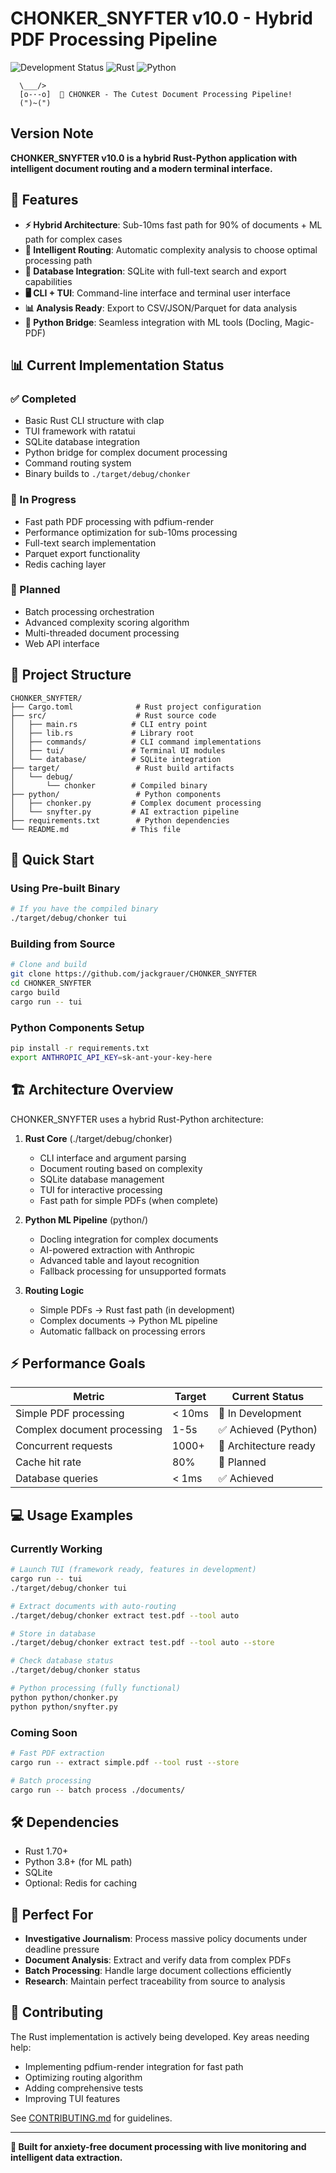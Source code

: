 # CHONKER_SNYFTER v10.0 - Hybrid PDF Processing Pipeline

![Development Status](https://img.shields.io/badge/status-alpha-orange)
![Rust](https://img.shields.io/badge/rust-1.70%2B-orange)
![Python](https://img.shields.io/badge/python-3.8%2B-blue)

```
  \___/>
  [o-·-o]  🐹 CHONKER - The Cutest Document Processing Pipeline!
  (")~(") 
```

## Version Note

**CHONKER_SNYFTER v10.0 is a hybrid Rust-Python application with intelligent document routing and a modern terminal interface.**

## 🚀 Features

- **⚡ Hybrid Architecture**: Sub-10ms fast path for 90% of documents + ML path for complex cases
- **🧠 Intelligent Routing**: Automatic complexity analysis to choose optimal processing path
- **💾 Database Integration**: SQLite with full-text search and export capabilities
- **🖥️ CLI + TUI**: Command-line interface and terminal user interface
- **📊 Analysis Ready**: Export to CSV/JSON/Parquet for data analysis
- **🐍 Python Bridge**: Seamless integration with ML tools (Docling, Magic-PDF)

## 📊 Current Implementation Status

### ✅ Completed
- Basic Rust CLI structure with clap
- TUI framework with ratatui
- SQLite database integration
- Python bridge for complex document processing
- Command routing system
- Binary builds to `./target/debug/chonker`

### 🚧 In Progress
- Fast path PDF processing with pdfium-render
- Performance optimization for sub-10ms processing
- Full-text search implementation
- Parquet export functionality
- Redis caching layer

### 📅 Planned
- Batch processing orchestration
- Advanced complexity scoring algorithm
- Multi-threaded document processing
- Web API interface

## 📁 Project Structure
```
CHONKER_SNYFTER/
├── Cargo.toml              # Rust project configuration
├── src/                    # Rust source code
│   ├── main.rs            # CLI entry point
│   ├── lib.rs             # Library root
│   ├── commands/          # CLI command implementations
│   ├── tui/               # Terminal UI modules
│   └── database/          # SQLite integration
├── target/                 # Rust build artifacts
│   └── debug/
│       └── chonker        # Compiled binary
├── python/                 # Python components
│   ├── chonker.py         # Complex document processing
│   └── snyfter.py         # AI extraction pipeline
├── requirements.txt        # Python dependencies
└── README.md              # This file
```

## 🚀 Quick Start

### Using Pre-built Binary
```bash
# If you have the compiled binary
./target/debug/chonker tui
```

### Building from Source
```bash
# Clone and build
git clone https://github.com/jackgrauer/CHONKER_SNYFTER
cd CHONKER_SNYFTER
cargo build
cargo run -- tui
```

### Python Components Setup
```bash
pip install -r requirements.txt
export ANTHROPIC_API_KEY=sk-ant-your-key-here
```

## 🏗️ Architecture Overview

CHONKER_SNYFTER uses a hybrid Rust-Python architecture:

1. **Rust Core** (./target/debug/chonker)
   - CLI interface and argument parsing
   - Document routing based on complexity
   - SQLite database management
   - TUI for interactive processing
   - Fast path for simple PDFs (when complete)

2. **Python ML Pipeline** (python/)
   - Docling integration for complex documents
   - AI-powered extraction with Anthropic
   - Advanced table and layout recognition
   - Fallback processing for unsupported formats

3. **Routing Logic**
   - Simple PDFs → Rust fast path (in development)
   - Complex documents → Python ML pipeline
   - Automatic fallback on processing errors

## ⚡ Performance Goals

| Metric | Target | Current Status |
|--------|--------|----------------|
| Simple PDF processing | < 10ms | 🚧 In Development |
| Complex document processing | 1-5s | ✅ Achieved (Python) |
| Concurrent requests | 1000+ | 🚧 Architecture ready |
| Cache hit rate | 80% | 📅 Planned |
| Database queries | < 1ms | ✅ Achieved |

## 💻 Usage Examples

### Currently Working
```bash
# Launch TUI (framework ready, features in development)
cargo run -- tui
./target/debug/chonker tui

# Extract documents with auto-routing
./target/debug/chonker extract test.pdf --tool auto

# Store in database
./target/debug/chonker extract test.pdf --tool auto --store

# Check database status
./target/debug/chonker status

# Python processing (fully functional)
python python/chonker.py
python python/snyfter.py
```

### Coming Soon
```bash
# Fast PDF extraction
cargo run -- extract simple.pdf --tool rust --store

# Batch processing
cargo run -- batch process ./documents/
```

## 🛠️ Dependencies

- Rust 1.70+
- Python 3.8+ (for ML path)
- SQLite
- Optional: Redis for caching

## 🎯 Perfect For

- **Investigative Journalism**: Process massive policy documents under deadline pressure
- **Document Analysis**: Extract and verify data from complex PDFs
- **Batch Processing**: Handle large document collections efficiently
- **Research**: Maintain perfect traceability from source to analysis

## 🤝 Contributing

The Rust implementation is actively being developed. Key areas needing help:
- Implementing pdfium-render integration for fast path
- Optimizing routing algorithm
- Adding comprehensive tests
- Improving TUI features

See [CONTRIBUTING.md](CONTRIBUTING.md) for guidelines.

---

**🎯 Built for anxiety-free document processing with live monitoring and intelligent data extraction.**
